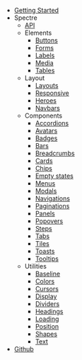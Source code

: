 - [Getting Started](getting-started)
- Spectre
  - [API](spectre/api)
  - Elements
    - [Buttons](spectre/elements/buttons)
    - [Forms](spectre/elements/forms)
    - [Labels](spectre/elements/labels)
    - [Media](spectre/elements/media)
    - [Tables](spectre/elements/tables)
  - Layout
    - [Layouts](spectre/layout/layouts)
    - [Responsive](spectre/layout/responsive)
    - [Heroes](spectre/layout/heroes)
    - [Navbars](spectre/layout/navbars)
  - Components
    - [Accordions](spectre/components/accordions)
    - [Avatars](spectre/components/avatars)
    - [Badges](spectre/components/badges)
    - [Bars](spectre/components/bars)
    - [Breadcrumbs](spectre/components/breadcrumbs)
    - [Cards](spectre/components/cards)
    - [Chips](spectre/components/chips)
    - [Empty states](spectre/components/empty)
    - [Menus](spectre/components/menus)
    - [Modals](spectre/components/modals)
    - [Navigations](spectre/components/navigations)
    - [Paginations](spectre/components/paginations)
    - [Panels](spectre/components/panels)
    - [Popovers](spectre/components/popovers)
    - [Steps](spectre/components/steps)
    - [Tabs](spectre/components/tabs)
    - [Tiles](spectre/components/tiles)
    - [Toasts](spectre/components/toasts)
    - [Tooltips](spectre/components/tooltips)
  - Utilities
    - [Baseline](spectre/utilities/baseline)
    - [Colors](spectre/utilities/colors)
    - [Cursors](spectre/utilities/cursors)
    - [Display](spectre/utilities/display)
    - [Dividers](spectre/utilities/dividers)
    - [Headings](spectre/utilities/headings)
    - [Loading](spectre/utilities/loading)
    - [Position](spectre/utilities/position)
    - [Shapes](spectre/utilities/shapes)
    - [Text](spectre/utilities/text)
- [Github](https://github.com/kenoxa/svelkit)
